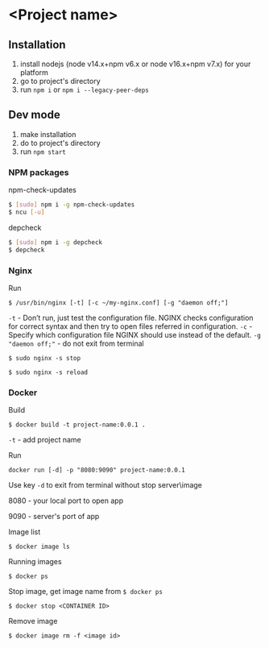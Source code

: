 # \<Project name\>

## Installation

1. install nodejs (node v14.x+npm v6.x or node v16.x+npm v7.x) for your platform
2. go to project's directory
3. run `npm i` or `npm i --legacy-peer-deps`


## Dev mode

1. make installation
2. do to project's directory
3. run `npm start`


### NPM packages

npm-check-updates
```bash
$ [sudo] npm i -g npm-check-updates
$ ncu [-u]
```

depcheck
```bash
$ [sudo] npm i -g depcheck
$ depcheck
```

### Nginx

Run
```
$ /usr/bin/nginx [-t] [-c ~/my-nginx.conf] [-g "daemon off;"]
```

`-t` - Don’t run, just test the configuration file. NGINX checks configuration for correct syntax and then try to open files referred in configuration.
`-c` - Specify which configuration file NGINX should use instead of the default.
`-g "daemon off;"` - do not exit from terminal

```
$ sudo nginx -s stop
```

```
$ sudo nginx -s reload
```

### Docker

Build
```
$ docker build -t project-name:0.0.1 .
```

`-t` - add project name

Run
```
docker run [-d] -p "8080:9090" project-name:0.0.1
```
Use key `-d` to exit from terminal without stop server\image

8080 - your local port to open app

9090 - server's port of app

Image list
```
$ docker image ls
```

Running images
```
$ docker ps
```

Stop image, get image name from `$ docker ps`
```
$ docker stop <CONTAINER ID>
```

Remove image
```
$ docker image rm -f <image id>
```
